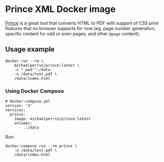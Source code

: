 # Prince XML Docker image

[Prince](https://www.princexml.com/) is a great tool that converts HTML to PDF with support of CSS print features that no browser supports for now (eg. page number generation, specific content for odd or even pages, and other `@page` content).

## Usage example

    docker run --rm \
        michaelperrin/prince:latest \
        -v "`pwd`":/data
        -o /data/test.pdf \
        /data/index.html

### Using Docker Compose

    # docker-compose.yml
    version: '3'
    services:
      prince:
        image: michaelperrin/prince:latest
        volumes:
          - .:/data

Run:

    docker-compose run --rm prince \
        -o /data/test.pdf \
        /data/index.html
